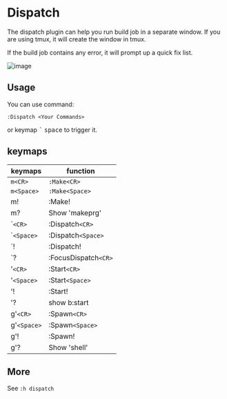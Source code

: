 # Dispatch

The dispatch plugin can help you run build job in a separate window.
If you are using tmux, it will create the window in tmux.

If the build job contains any error, it will prompt up a quick fix list.

![image](https://raw.githubusercontent.com/Avimitin/nvim/3.16.0/docs/images/dispatch.png)

## Usage

You can use command:

```text
:Dispatch <Your Commands>
```

or keymap <kbd>\`</kbd> <kbd>space</kbd> to trigger it.

## keymaps

| keymaps     | function             |
|-------------|----------------------|
| `m<CR>`     | `:Make<CR>`          |
| `m<Space>`  | `:Make<Space>`       |
| m!          | :Make!               |
| m?          | Show 'makeprg'       |
| \``<CR>`    | :Dispatch`<CR>`      |
| \``<Space>` | :Dispatch`<Space>`   |
| \`!         | :Dispatch!           |
| \`?         | :FocusDispatch`<CR>` |
| '`<CR>`     | :Start`<CR>`         |
| '`<Space>`  | :Start`<Space>`      |
| '!          | :Start!              |
| '?          | show b:start         |
| g'`<CR>`    | :Spawn`<CR>`         |
| g'`<Space>` | :Spawn`<Space>`      |
| g'!         | :Spawn!              |
| g'?         | Show 'shell'         |

## More

See `:h dispatch`
